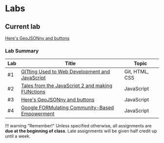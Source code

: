 # Labs

## Current lab

[Here's GeoJSONny and buttons](week3/index.md)
<!-- [Google FORMulating Community-Based Empowerment](week4/index.md) -->

### Lab Summary

|Lab|Title|Topic|
|----|-----|-----|
|#1|[GITting Used to Web Development and JavaScript](week1/index.md)|Git, HTML, CSS|
|#2|[Tales from the JavaScript 2 and making FUNctions](week2/index.md)|JavaScript|
|#3|[Here's GeoJSONny and buttons](week3/index.md)|JavaScript
|#4|[Google FORMulating Community-Based Empowerment](week4/index.md)|JavaScript

!!! warning "Remember!"
    Unless specified otherwise, all assignments are **due at the beginning of class**. Late assignments will be given half credit up until a week.
